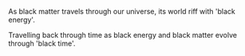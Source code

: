 As black matter travels through our universe, its world riff with 'black energy'. 

Travelling back through time as black energy and black matter evolve through 'black time'.

